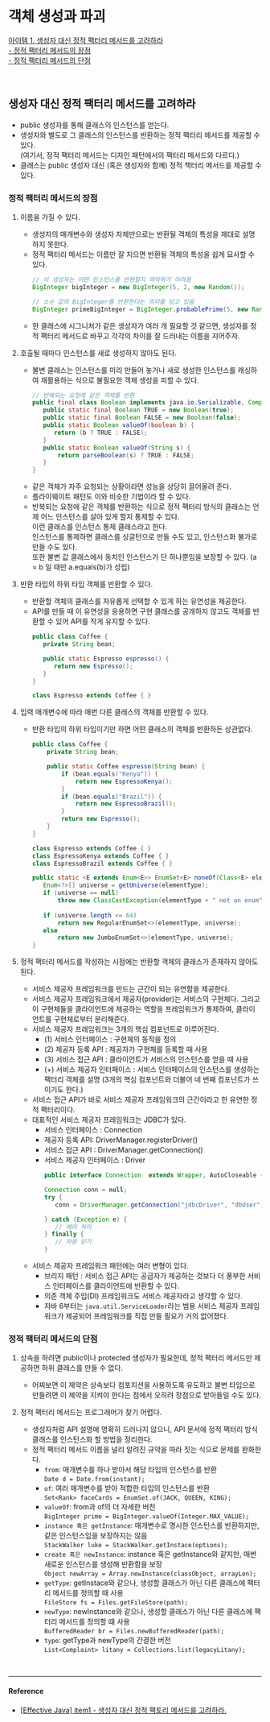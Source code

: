# 객체 생성과 파괴

[아이템 1. 생성자 대신 정적 팩터리 메서드를 고려하라](#생성자-대신-정적-팩터리-메서드를-고려하라)  
[- 정적 팩터리 메서드의 장점](#정적-팩터리-메서드의-장점)  
[- 정적 팩터리 메서드의 단점](#정적-팩터리-메서드의-단점)

<br>

## 생성자 대신 정적 팩터리 메서드를 고려하라

- public 생성자를 통해 클래스의 인스턴스를 얻는다.
- 생성자와 별도로 그 클래스의 인스턴스를 반환하는 정적 팩터리 메서드를 제공할 수 있다.  
  (여기서, 정적 팩터리 메서드는 디자인 패턴에서의 팩터리 메서드와 다르다.)
- 클래스는 public 생성자 대신 (혹은 생성자와 함께) 정적 책터리 메서드를 제공할 수 있다.

### 정적 팩터리 메서드의 장점

1. 이름을 가질 수 있다.
    - 생성자의 매개변수와 생성자 자체만으로는 반환될 객체의 특성을 제대로 설명하지 못한다.
    - 정적 팩터리 메서드는 이름만 잘 지으면 반환될 객체의 특성을 쉽게 묘사할 수 있다.
       ```java
       // 이 생성자는 어떤 인스턴스를 반환할지 파악하기 어려움
       BigInteger bigInteger = new BigInteger(5, 2, new Random());
       
       // 소수 값의 BigInteger를 반환한다는 의미를 담고 있음
       BigInteger primeBigInteger = BigInteger.probablePrime(5, new Random());
       ```
    - 한 클래스에 시그니처가 같은 생성자가 여러 개 필요할 것 같으면, 생성자를 정적 팩터리 메서드로 바꾸고 각각의 차이를 잘 드러내는 이름을 지어주자.


2. 호출될 때마다 인스턴스를 새로 생성하지 않아도 된다.
    - 불변 클래스는 인스턴스를 미리 만들어 놓거나 새로 생성한 인스턴스를 캐싱하여 재활용하는 식으로 불필요한 객체 생성을 피할 수 있다.
       ```java
       // 반복되는 요청에 같은 객체를 반환
       public final class Boolean implements java.io.Serializable, Comparable<Boolean> {
          public static final Boolean TRUE = new Boolean(true);
          public static final Boolean FALSE = new Boolean(false);
          public static Boolean valueOf(boolean b) {
             return (b ? TRUE : FALSE);
          }
          public static Boolean valueOf(String s) {
              return parseBoolean(s) ? TRUE : FALSE;
          }
       }
       ```
    - 같은 객체가 자주 요청되는 상황이라면 성능을 상당히 끌어올려 준다.
    - 플라이웨이트 패턴도 이와 비슷한 기법이라 할 수 있다.
    - 반복되는 요청에 같은 객체를 반환하는 식으로 정적 팩터리 방식의 클래스는 언제 어느 인스턴스를 살아 있게 할지 통제할 수 있다.  
      이런 클래스를 인스턴스 통제 클래스라고 한다.  
      인스턴스를 통제하면 클래스를 싱글턴으로 만들 수도 있고, 인스턴스화 불가로 만들 수도 있다.  
      또한 불변 값 클래스에서 동치인 인스턴스가 단 하나뿐임을 보장할 수 있다. (a = b 일 때만 a.equals(b)가 성립)


3. 반환 타입의 하위 타입 객체를 반환할 수 있다.
    - 반환할 객체의 클래스를 자유롭게 선택할 수 있게 하는 유연성을 제공한다.
    - API를 만들 때 이 유연성을 응용하면 구현 클래스를 공개하지 않고도 객체를 반환할 수 있어 API를 작게 유지할 수 있다.
       ```java
       public class Coffee {
          private String bean;
      
          public static Espresso espresso() {
             return new Espresso();
          }
       }
       
       class Espresso extends Coffee { }
       ```


4. 입력 매개변수에 따라 매번 다른 클래스의 객체를 반환할 수 있다.
    - 반환 타입의 하위 타입이기만 하면 어떤 클래스의 객체를 반환하든 상관없다.
       ```java
       public class Coffee {
           private String bean;
       
           public static Coffee espresso(String bean) {
               if (bean.equals("Kenya")) {
                   return new EspressoKenya();
               }
               if (bean.equals("Brazil")) {
                   return new EspressoBrazil();
               }
               return new Espresso();
           }
       }
       
       class Espresso extends Coffee { }
       class EspressoKenya extends Coffee { }
       class EspressoBrazil extends Coffee { }
      
       ```
       ```java
       public static <E extends Enum<E>> EnumSet<E> noneOf(Class<E> elementType) {
          Enum<?>[] universe = getUniverse(elementType);
          if (universe == null)
              throw new ClassCastException(elementType + " not an enum");
  
          if (universe.length <= 64)
              return new RegularEnumSet<>(elementType, universe);
          else
              return new JumboEnumSet<>(elementType, universe);
       }
       ```


5. 정적 팩터리 메서드를 작성하는 시점에는 반환할 객체의 클래스가 존재하지 않아도 된다.
    - 서비스 제공자 프레임워크를 만드는 근간이 되는 유연함을 제공한다.
    - 서비스 제공자 프레임워크에서 제공자(provider)는 서비스의 구현체다. 그리고 이 구현체들을 클라이언트에 제공하는 역할을 프레임워크가 통제하여, 클라이언트를 구현체로부터 분리해준다.
    - 서비스 제공자 프레임워크는 3개의 핵심 컴포넌트로 이루어진다.
        - (1) 서비스 인터페이스 : 구현체의 동작을 정의
        - (2) 제공자 등록 API : 제공자가 구현체를 등록할 때 사용
        - (3) 서비스 접근 API : 클라이언트가 서비스의 인스턴스를 얻을 때 사용
        - (+) 서비스 제공자 인터페이스 : 서비스 인터페이스의 인스턴스를 생성하는 팩터리 객체를 설명 (3개의 핵심 컴포넌트와 더불어 네 번째 컴포넌트가 쓰이기도 한다.)
    - 서비스 접근 API가 바로 서비스 제공자 프레임워크의 근간이라고 한 유연한 정적 팩터리이다.
    - 대표적인 서비스 제공자 프레임워크는 JDBC가 있다.
        - 서비스 인터페이스 : Connection
        - 제공자 등록 API: DriverManager.registerDriver()
        - 서비스 접근 API : DriverManager.getConnection()
        - 서비스 제공자 인터페이스 : Driver
          ```java
          public interface Connection  extends Wrapper, AutoCloseable { }
          ```
          ```java
          Connection conn = null;
          try {
             conn = DriverManager.getConnection("jdbcDriver", "dbUser", "dbPw");
          
          } catch (Exception e) {
             // 에러 처리
          } finally {
             // 자원 닫기
          }
          ```
    - 서비스 제공자 프레임워크 패턴에는 여러 변형이 있다.
        - 브리지 패턴 : 서비스 접근 API는 공급자가 제공하는 것보다 더 풍부한 서비스 인터페이스를 클라이언트에 반환할 수 있다.
        - 의존 객체 주입(DI) 프레임워크도 서비스 제공자라고 생각할 수 있다.
        - 자바 6부터는 `java.util.ServiceLoader`라는 범용 서비스 제공자 프레임워크가 제공되어 프레임워크를 직접 만들 필요가 거의 없어졌다.

### 정적 팩터리 메서드의 단점

1. 상속을 하려면 public이나 protected 생성자가 필요한데, 정적 팩터리 메서드만 제공하면 하위 클래스를 만들 수 없다.
   - 어찌보면 이 제약은 상속보다 컴포지션을 사용하도록 유도하고 불변 타입으로 만들려면 이 제약을 지켜야 한다는 점에서 오히려 장점으로 받아들일 수도 있다.

2. 정적 팩터리 메서드는 프로그래머가 찾기 어렵다.
    - 생성자처럼 API 설명에 명확히 드러나지 않으니, API 문서에 정적 팩터리 방식 클래스를 인스턴스화 할 방법을 정리한다.
    - 정적 팩터리 메서드 이름을 널리 알려진 규약을 따라 짓는 식으로 문제를 완화한다.
      - `from`: 매개변수를 하나 받아서 해당 타입의 인스턴스를 반환   
        `Date d = Date.from(instant);`
      - `of`: 여러 매개변수를 받아 적합한 타입의 인스턴스를 반환  
        `Set<Rank> faceCards = EnumSet.of(JACK, QUEEN, KING);`
      - `valueOf`: from과 of의 더 자세한 버전  
        `BigInteger prime = BigInteger.valueOf(Integer.MAX_VALUE);`
      - `instance 혹은 getInstance`: 매개변수로 명시한 인스턴스를 반환하지만, 같은 인스턴스임을 보장하지는 않음  
        `StackWalker luke = StackWalker.getInstace(options);`
      - `create 혹은 newInstance`: instance 혹은 getInstance와 같지만, 매번 새로운 인스턴스를 생성해 반환함을 보장  
        `Object newArray = Array.newInstance(classObject, arrayLen);`
      - `getType`: getInstace와 같으나, 생성할 클래스가 아닌 다른 클래스에 팩터리 메서드를 정의할 때 사용  
        `FileStore fs = Files.getFileStore(path);` 
      - `newType`: newInstance와 같으나, 생성할 클래스가 아닌 다른 클래스에 팩터리 메서드를 정의할 떄 사용  
        `BufferedReader br = Files.newBufferedReader(path);` 
      - `type`: getType과 newType의 간결한 버전  
        `List<Complaint> litany = Collections.list(legacyLitany);`

        
<br>

---
#### Reference

- [[Effective Java] item1 - 생성자 대신 정적 팩토리 메서드를 고려하라.](https://vsfe.tistory.com/13")
